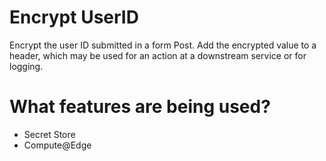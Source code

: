 # Encrypt UserID

Encrypt the user ID submitted in a form Post. Add the encrypted value to a header, which may be used for an action at a downstream service or for logging.

# What features are being used?
* Secret Store
* Compute@Edge
